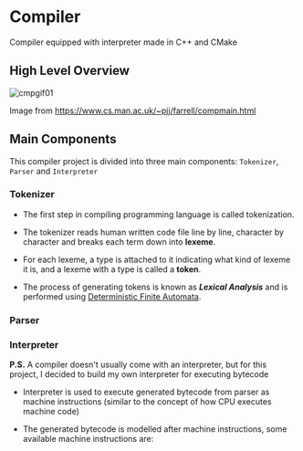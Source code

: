 # Compiler
Compiler equipped with interpreter made in C++ and CMake

## High Level Overview

![cmpgif01](https://user-images.githubusercontent.com/69248457/192213074-a8aaf576-a59c-4fd6-b7b1-925bf54c3a14.gif)

Image from https://www.cs.man.ac.uk/~pjj/farrell/compmain.html

## Main Components
This compiler project is divided into three main components: `Tokenizer`, `Parser` and `Interpreter`

### Tokenizer
- The first step in compiling programming language is called tokenization. 

- The tokenizer reads human written code file line by line, character by character and breaks each term down into **lexeme**. 

- For each lexeme, a type is attached to it indicating what kind of lexeme it is, and a lexeme with a type is called a **token**.

- The process of generating tokens is known as ***Lexical Analysis*** and is performed using [Deterministic Finite Automata](https://en.wikipedia.org/wiki/Deterministic_finite_automaton).

### Parser

### Interpreter
**P.S.** A compiler doesn't usually come with an interpreter, but for this project, I decided to build my own interpreter for executing bytecode
- Interpreter is used to execute generated bytecode from parser as machine instructions (similar to the concept of how CPU executes machine code)

- The generated bytecode is modelled after machine instructions, some available machine instructions are:
  

